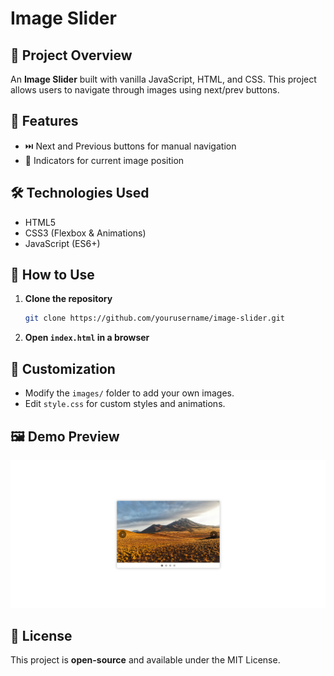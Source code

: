 # Image Slider

## 🚀 Project Overview

An **Image Slider** built with vanilla JavaScript, HTML, and CSS. This project allows users to navigate through images using next/prev buttons.

## 🎯 Features

- ⏭️ Next and Previous buttons for manual navigation
- 🔢 Indicators for current image position

## 🛠️ Technologies Used

- HTML5
- CSS3 (Flexbox & Animations)
- JavaScript (ES6+)

## 📜 How to Use

1. **Clone the repository**
   ```sh
   git clone https://github.com/yourusername/image-slider.git
   ```
2. **Open `index.html` in a browser**

## 🎨 Customization

- Modify the `images/` folder to add your own images.
- Edit `style.css` for custom styles and animations.

## 🖼️ Demo Preview

![Preview](Images/preview.png)

## 📝 License

This project is **open-source** and available under the MIT License.
